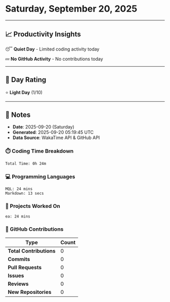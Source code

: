 # Saturday, September 20, 2025

---

## 📈 Productivity Insights

😴 **Quiet Day** - Limited coding activity today

💤 **No GitHub Activity** - No contributions today

---

## 🎯 Day Rating

⭐ **Light Day** (1/10)

---

## 📝 Notes

- **Date**: 2025-09-20 (Saturday)
- **Generated**: 2025-09-20 05:19:45 UTC
- **Data Source**: WakaTime API & GitHub API


### ⏱️ Coding Time Breakdown

```
Total Time: 0h 24m
```

### 💻 Programming Languages

```
MQL: 24 mins
Markdown: 13 secs
```

### 📂 Projects Worked On

```
ea: 24 mins

```


### 🐙 GitHub Contributions

| Type | Count |
|------|-------|
| **Total Contributions** | 0 |
| **Commits** | 0 |
| **Pull Requests** | 0 |
| **Issues** | 0 |
| **Reviews** | 0 |
| **New Repositories** | 0 |

